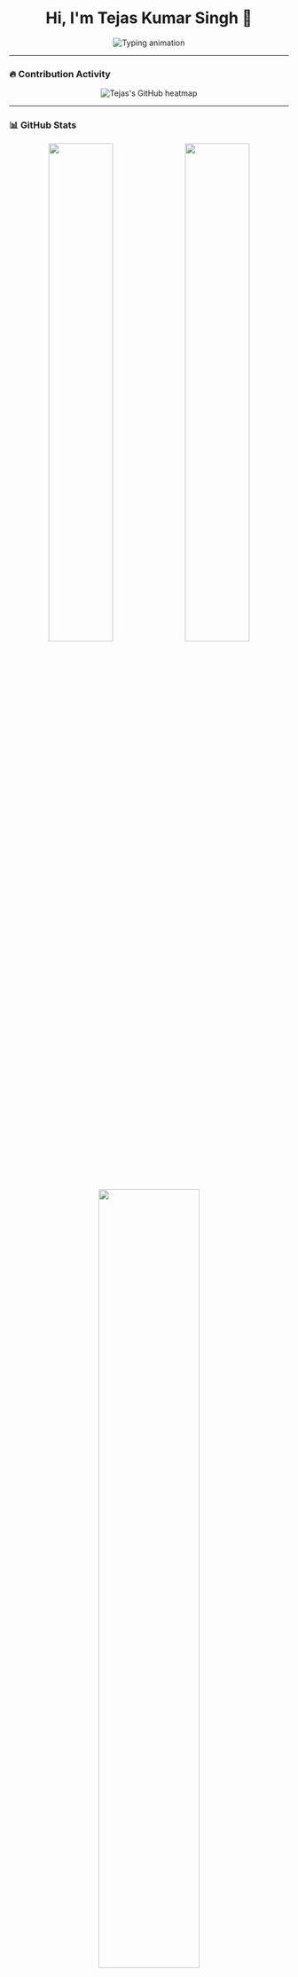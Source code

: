 <h1 align="center">Hi, I'm Tejas Kumar Singh 👋</h1>

<p align="center">
  <img src="https://readme-typing-svg.demolab.com?font=Fira+Code&duration=3000&pause=500&center=true&vCenter=true&width=435&lines=Backend+Developer+%7C+CI-4+%7C+Node.js+%7C+MySQL;Clean+Architecture+Lover+%7C+Linux+Native+%7C+Always+Learning!+%F0%9F%9A%80" alt="Typing animation" />
</p>

---

### 🔥 Contribution Activity

<p align="center">
  <img src="https://ghchart.rshah.org/tejassinghrajput" alt="Tejas's GitHub heatmap" />
</p>

---

### 📊 GitHub Stats
<p align="center">
  <img width="48%" src="https://github-readme-stats.vercel.app/api?username=tejassinghrajput&show_icons=true&theme=tokyonight&count_private=true&hide_border=true" />
  <img width="48%" src="https://github-readme-stats.vercel.app/api/top-langs/?username=tejassinghrajput&layout=compact&theme=tokyonight&hide_border=true" />
</p>



<p align="center">
  <img width="60%" src="https://github-readme-stats.vercel.app/api/top-langs/?username=tejassinghrajput&layout=compact&theme=tokyonight&hide_border=true" />
</p>

---

### 🛠️ My Tech Toolbox

<p align="center">
  <img src="https://skillicons.dev/icons?i=php,nodejs,mysql,postgres,docker,linux,git,vscode,bash" />
</p>

---

### 🧠 Currently Exploring

- 🔄 Switching from **CI-4** to **Node.js**
- 🧪 Building **microservices**, APIs, and automation tools
- 🎯 Preparing for **DSA + LLD + system design** interviews

---

### 📫 Let's Connect

- 📧 Email: [singhtejas0001@gmail.com](mailto:singhtejas0001@gmail.com)
- 💼 Portfolio: Coming soon!
- 🟢 WhatsApp: +91 7652050611

---

<p align="center"><i>💬 Consistency. Curiosity. Code. Clean Design. 🚀</i></p>
